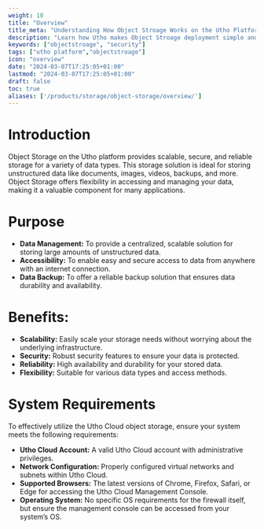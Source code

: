 ```yaml
---
weight: 10
title: "Overview"
title_meta: "Understanding How Object Stroage Works on the Utho Platform"
description: "Learn how Utho makes Object Stroage deployment simple and easy so you easily anticipate your cloud infrastructure costs"
keywords: ["objectstroage", "security"]
tags: ["utho platform","objectstroage"]
icon: "overview"
date: "2024-03-07T17:25:05+01:00"
lastmod: "2024-03-07T17:25:05+01:00"
draft: false
toc: true
aliases: ['/products/storage/object-storage/overview/']
---
```

<!-- # Overview -->

# Introduction

Object Storage on the Utho platform provides scalable, secure, and reliable storage for a variety of data types. This storage solution is ideal for storing unstructured data like documents, images, videos, backups, and more. Object Storage offers flexibility in accessing and managing your data, making it a valuable component for many applications.

# Purpose

* **Data Management:** To provide a centralized, scalable solution for storing large amounts of unstructured data.
* **Accessibility:** To enable easy and secure access to data from anywhere with an internet connection.
* **Data Backup:** To offer a reliable backup solution that ensures data durability and availability.

# Benefits:

* **Scalability:** Easily scale your storage needs without worrying about the underlying infrastructure.
* **Security:** Robust security features to ensure your data is protected.
* **Reliability:** High availability and durability for your stored data.
* **Flexibility:** Suitable for various data types and access methods.

# System Requirements

To effectively utilize the Utho Cloud object storage, ensure your system meets the following requirements:

- **Utho Cloud Account:** A valid Utho Cloud account with administrative privileges.
- **Network Configuration:** Properly configured virtual networks and subnets within Utho Cloud.
- **Supported Browsers:** The latest versions of Chrome, Firefox, Safari, or Edge for accessing the Utho Cloud Management Console.
- **Operating System:** No specific OS requirements for the firewall itself, but ensure the management console can be accessed from your system’s OS.
